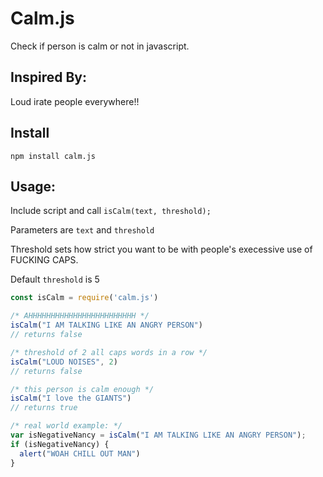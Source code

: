 # Calm.js

Check if person is calm or not in javascript.

## Inspired By:

Loud irate people everywhere!!

## Install

```
npm install calm.js
```

## Usage:

Include script and call `isCalm(text, threshold);`

Parameters are `text` and `threshold`

Threshold sets how strict you want to be with people's execessive use of FUCKING CAPS.

Default `threshold` is 5

```js
const isCalm = require('calm.js')

/* AHHHHHHHHHHHHHHHHHHHHHHHH */
isCalm("I AM TALKING LIKE AN ANGRY PERSON") 
// returns false

/* threshold of 2 all caps words in a row */
isCalm("LOUD NOISES", 2)
// returns false

/* this person is calm enough */
isCalm("I love the GIANTS") 
// returns true

/* real world example: */
var isNegativeNancy = isCalm("I AM TALKING LIKE AN ANGRY PERSON");
if (isNegativeNancy) {
  alert("WOAH CHILL OUT MAN")
}
```
